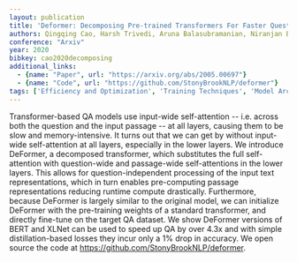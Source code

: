 ```yaml
---
layout: publication
title: 'Deformer: Decomposing Pre-trained Transformers For Faster Question Answering'
authors: Qingqing Cao, Harsh Trivedi, Aruna Balasubramanian, Niranjan Balasubramanian
conference: "Arxiv"
year: 2020
bibkey: cao2020decomposing
additional_links:
  - {name: "Paper", url: "https://arxiv.org/abs/2005.00697"}
  - {name: "Code", url: "https://github.com/StonyBrookNLP/deformer"}
tags: ['Efficiency and Optimization', 'Training Techniques', 'Model Architecture', 'Distillation', 'Pretraining Methods', 'BERT', 'Transformer', 'Has Code', 'Pre-Training', 'Applications', 'Attention Mechanism']
---
```

Transformer-based QA models use input-wide self-attention -- i.e. across both
the question and the input passage -- at all layers, causing them to be slow
and memory-intensive. It turns out that we can get by without input-wide
self-attention at all layers, especially in the lower layers. We introduce
DeFormer, a decomposed transformer, which substitutes the full self-attention
with question-wide and passage-wide self-attentions in the lower layers. This
allows for question-independent processing of the input text representations,
which in turn enables pre-computing passage representations reducing runtime
compute drastically. Furthermore, because DeFormer is largely similar to the
original model, we can initialize DeFormer with the pre-training weights of a
standard transformer, and directly fine-tune on the target QA dataset. We show
DeFormer versions of BERT and XLNet can be used to speed up QA by over 4.3x and
with simple distillation-based losses they incur only a 1% drop in accuracy. We
open source the code at https://github.com/StonyBrookNLP/deformer.
